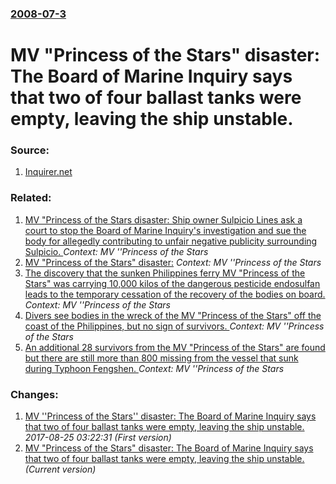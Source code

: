 ### [2008-07-3](/news/2008/07/3/index.md)

#  MV "Princess of the Stars" disaster: The Board of Marine Inquiry says that two of four ballast tanks were empty, leaving the ship unstable. 




### Source:

1. [Inquirer.net](http://newsinfo.inquirer.net/breakingnews/nation/view/20080703-146272/Princess-had-deficient-stabilizer-says-maritime-official)

### Related:

1. [ MV "Princess of the Stars disaster: Ship owner Sulpicio Lines ask a court to stop the Board of Marine Inquiry's investigation and sue the body for allegedly contributing to unfair negative publicity surrounding Sulpicio. ](/news/2008/07/7/mv-princess-of-the-stars-disaster-ship-owner-sulpicio-lines-ask-a-court-to-stop-the-board-of-marine-inquiry-s-investigation-and-sue-the-b.md) _Context: MV ''Princess of the Stars_
2. [ MV "Princess of the Stars" disaster:](/news/2008/06/30/mv-princess-of-the-stars-disaster.md) _Context: MV ''Princess of the Stars_
3. [ The discovery that the sunken Philippines ferry MV "Princess of the Stars" was carrying 10,000 kilos of the dangerous pesticide endosulfan leads to the temporary cessation of the recovery of the bodies on board. ](/news/2008/06/27/the-discovery-that-the-sunken-philippines-ferry-mv-princess-of-the-stars-was-carrying-10-000-kilos-of-the-dangerous-pesticide-endosulfan.md) _Context: MV ''Princess of the Stars_
4. [ Divers see bodies in the wreck of the MV "Princess of the Stars" off the coast of the Philippines, but no sign of survivors. ](/news/2008/06/24/divers-see-bodies-in-the-wreck-of-the-mv-princess-of-the-stars-off-the-coast-of-the-philippines-but-no-sign-of-survivors.md) _Context: MV ''Princess of the Stars_
5. [ An additional 28 survivors from the MV "Princess of the Stars" are found but there are still more than 800 missing from the vessel that sunk during Typhoon Fengshen. ](/news/2008/06/23/an-additional-28-survivors-from-the-mv-princess-of-the-stars-are-found-but-there-are-still-more-than-800-missing-from-the-vessel-that-sun.md) _Context: MV ''Princess of the Stars_

### Changes:

1. [ MV ''Princess of the Stars'' disaster: The Board of Marine Inquiry says that two of four ballast tanks were empty, leaving the ship unstable. ](/news/2008/07/3/mv-princess-of-the-stars-disaster-the-board-of-marine-inquiry-says-that-two-of-four-ballast-tanks-were-empty-leaving-the-ship-unstabl.md) _2017-08-25 03:22:31 (First version)_
1. [ MV "Princess of the Stars" disaster: The Board of Marine Inquiry says that two of four ballast tanks were empty, leaving the ship unstable. ](/news/2008/07/3/mv-princess-of-the-stars-disaster-the-board-of-marine-inquiry-says-that-two-of-four-ballast-tanks-were-empty-leaving-the-ship-unstable.md) _(Current version)_
